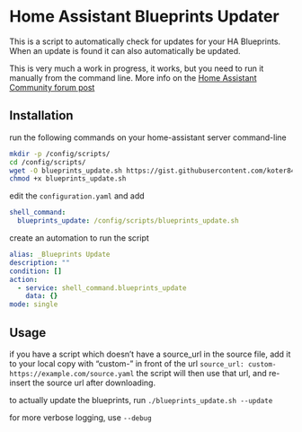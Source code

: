 Home Assistant Blueprints Updater
=================================

This is a script to automatically check for updates for your HA Blueprints.
When an update is found it can also automatically be updated.

This is very much a work in progress, it works, but you need to run it manually from the command line.
More info on the [Home Assistant Community forum post](https://community.home-assistant.io/t/allow-blueprint-upgrades/366939)


Installation
------------

run the following commands on your home-assistant server command-line
```bash
mkdir -p /config/scripts/
cd /config/scripts/
wget -O blueprints_update.sh https://gist.githubusercontent.com/koter84/86790850aa63354bda56d041de31dc70/raw/blueprints_update.sh
chmod +x blueprints_update.sh
```
edit the `configuration.yaml` and add
```yaml
shell_command:
  blueprints_update: /config/scripts/blueprints_update.sh
```

create an automation to run the script
```yaml
alias: _Blueprints Update
description: ""
condition: []
action:
  - service: shell_command.blueprints_update
    data: {}
mode: single
```

Usage
-----

if you have a script which doesn’t have a source_url in the source file, add it to your local copy with “custom-” in front of the url `source_url: custom-https://example.com/source.yaml` the script will then use that url, and re-insert the source url after downloading.

to actually update the blueprints, run `./blueprints_update.sh --update`

for more verbose logging, use `--debug`
